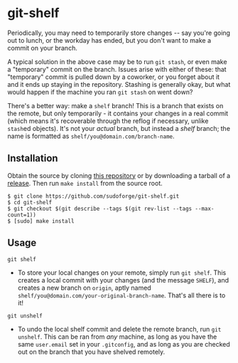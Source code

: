 # git-shelf

Periodically, you may need to temporarily store changes -- say you're going
out to lunch, or the workday has ended, but you don't want to make a commit
on your branch.

A typical solution in the above case may be to run `git stash`, or even make
a "temporary" commit on the branch. Issues arise with either of these: that
"temporary" commit is pulled down by a coworker, or you forget about it and
it ends up staying in the repository. Stashing is generally okay, but what
would happen if the machine you ran `git stash` on went down?

There's a better way: make a `shelf` branch! This is a branch that exists on
the remote, but only temporarily - it contains your changes in a real commit
(which means it's recoverable through the reflog if necessary, unlike `stash`ed
objects). It's not your _actual_ branch, but instead a _shelf_ branch; the name
is formatted as `shelf/you@domain.com/branch-name`.

## Installation

Obtain the source by cloning [this repository][repo-uri] or by downloading a
tarball of a [release][repo-releases]. Then run `make install` from the source
root.

```
$ git clone https://github.com/sudoforge/git-shelf.git
$ cd git-shelf
$ git checkout $(git describe --tags $(git rev-list --tags --max-count=1))
$ [sudo] make install
```

[repo-uri]: https://github.com/sudoforge/git-shelf.git
[repo-releases]: https://github.com/sudoforge/git-shelf/releases

## Usage

`git shelf`
- To store your local changes on your remote, simply run `git shelf`. This 
creates a local commit with your changes (and the message `SHELF`), and 
creates a new branch on `origin`, aptly named 
`shelf/you@domain.com/your-original-branch-name`. That's all there is to it!

`git unshelf`
- To undo the local shelf commit and delete the remote branch, run `git
unshelf`. This can be ran from _any_ machine, as long as you have the same
`user.email` set in your `.gitconfig`, and as long as you are checked out
on the branch that you have shelved remotely.
